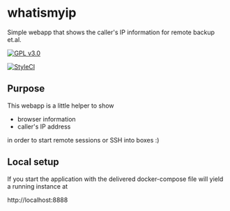 # whatismyip
Simple webapp that shows the caller's IP information for remote backup et.al.

[![GPL v3.0](https://img.shields.io/github/license/ottlinger/whatismyip.svg)](https://www.gnu.org/licenses/gpl.html)

[![StyleCI](https://github.styleci.io/repos/248326026/shield?branch=master)](https://github.styleci.io/repos/248326026?branch=master)

## Purpose

This webapp is a little helper to show

* browser information
* caller's IP address

in order to start remote sessions or SSH into boxes :)

## Local setup
If you start the application with the delivered docker-compose file will yield a running instance at

http://localhost:8888
